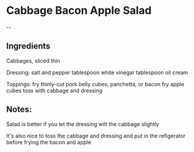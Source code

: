 # Cabbage Bacon Apple Salad
--
## Ingredients
Cabbages, sliced thin

Dressing:
salt and pepper
tablespoon white vinegar
tablespoon oil
cream

Toppings:
fry thinly-cut pork belly cubes, panchetta, or bacon
fry apple cubes
toss with cabbage and dressing

## Notes:

Salad is better if you let the dressing wilt the cabbage slightly

It's also nice to toss the cabbage and dressing and put in the refigerator before frying the bacon and apple
